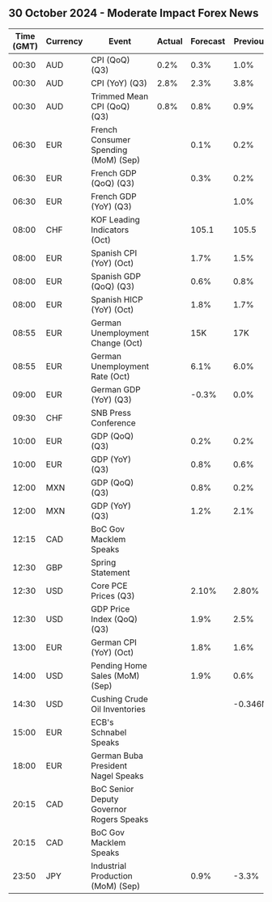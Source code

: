 ## 30 October 2024 - Moderate Impact Forex News

| Time (GMT) | Currency | Event | Actual | Forecast | Previous |
|------|----------|-------|--------|----------|----------|
| 00:30 | AUD | CPI (QoQ) (Q3) | 0.2% | 0.3% | 1.0% |
| 00:30 | AUD | CPI (YoY) (Q3) | 2.8% | 2.3% | 3.8% |
| 00:30 | AUD | Trimmed Mean CPI (QoQ) (Q3) | 0.8% | 0.8% | 0.9% |
| 06:30 | EUR | French Consumer Spending (MoM) (Sep) |  | 0.1% | 0.2% |
| 06:30 | EUR | French GDP (QoQ) (Q3) |  | 0.3% | 0.2% |
| 06:30 | EUR | French GDP (YoY) (Q3) |  |  | 1.0% |
| 08:00 | CHF | KOF Leading Indicators (Oct) |  | 105.1 | 105.5 |
| 08:00 | EUR | Spanish CPI (YoY) (Oct) |  | 1.7% | 1.5% |
| 08:00 | EUR | Spanish GDP (QoQ) (Q3) |  | 0.6% | 0.8% |
| 08:00 | EUR | Spanish HICP (YoY) (Oct) |  | 1.8% | 1.7% |
| 08:55 | EUR | German Unemployment Change (Oct) |  | 15K | 17K |
| 08:55 | EUR | German Unemployment Rate (Oct) |  | 6.1% | 6.0% |
| 09:00 | EUR | German GDP (YoY) (Q3) |  | -0.3% | 0.0% |
| 09:30 | CHF | SNB Press Conference |  |  |  |
| 10:00 | EUR | GDP (QoQ) (Q3) |  | 0.2% | 0.2% |
| 10:00 | EUR | GDP (YoY) (Q3) |  | 0.8% | 0.6% |
| 12:00 | MXN | GDP (QoQ) (Q3) |  | 0.8% | 0.2% |
| 12:00 | MXN | GDP (YoY) (Q3) |  | 1.2% | 2.1% |
| 12:15 | CAD | BoC Gov Macklem Speaks |  |  |  |
| 12:30 | GBP | Spring Statement |  |  |  |
| 12:30 | USD | Core PCE Prices (Q3) |  | 2.10% | 2.80% |
| 12:30 | USD | GDP Price Index (QoQ) (Q3) |  | 1.9% | 2.5% |
| 13:00 | EUR | German CPI (YoY) (Oct) |  | 1.8% | 1.6% |
| 14:00 | USD | Pending Home Sales (MoM) (Sep) |  | 1.9% | 0.6% |
| 14:30 | USD | Cushing Crude Oil Inventories |  |  | -0.346M |
| 15:00 | EUR | ECB's Schnabel Speaks |  |  |  |
| 18:00 | EUR | German Buba President Nagel Speaks |  |  |  |
| 20:15 | CAD | BoC Senior Deputy Governor Rogers Speaks |  |  |  |
| 20:15 | CAD | BoC Gov Macklem Speaks |  |  |  |
| 23:50 | JPY | Industrial Production (MoM) (Sep) |  | 0.9% | -3.3% |
